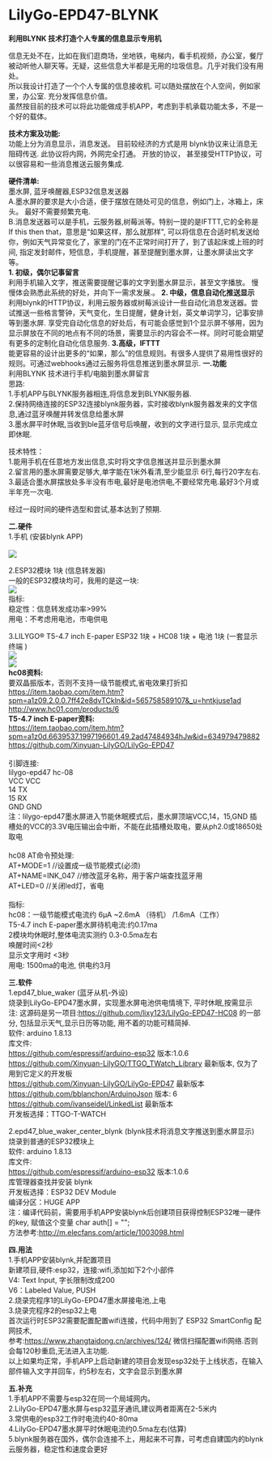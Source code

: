 # LilyGo-EPD47-BLYNK
 <b>利用BLYNK 技术打造个人专属的信息显示专用机 </b><br/>

   信息无处不在，比如在我们逛商场，坐地铁，电梯内，看手机视频，办公室，餐厅被动听他人聊天等。无疑，这些信息大半都是无用的垃圾信息。几乎对我们没有用处。<br/>
所以我设计打造了一个个人专属的信息接收机. 可以随处摆放在个人空间，例如家里，办公室. 充分发挥信息价值。 <br/>
虽然按目前的技术可以将此功能做成手机APP，考虑到手机承载功能太多，不是一个好的载体。 <br/>

   <b>技术方案及功能:</b> <br/>
        功能上分为消息显示，消息发送。 目前较经济的方式是用 blynk协议来让消息无阻碍传送. 此协议将内网，外网完全打通。 开放的协议， 甚至接受HTTP协议，可以很容易和一些消息推送云服务集成.

   <b>硬件清单:</b> <br/>
         墨水屏, 蓝牙唤醒器,ESP32信息发送器 <br/>
         A.墨水屏的要求是大小合适，便于摆放在随处可见的信息，例如门上，冰箱上，床头。 最好不需要频繁充电.  <br/>
         B.消息发送器可以是手机，云服务器,树莓派等。特别一提的是IFTTT,它的全称是 If this then that，意思是“如果这样，那么就那样",  可以将信息在合适时机发送给你，例如天气异常变化了，家里的门在不正常时间打开了，到了该起床或上班的时间, 指定发封邮件，短信息，手机提醒，甚至提醒到墨水屏，让墨水屏读出文字等。 <br/>
<b>1. 初级，偶尔记事留言</b> <br/>
利用手机输入文字，推送需要提醒记事的文字到墨水屏显示，甚至文字播放。
慢慢体会熟悉此系统的好处，并向下一需求发展.。
<b>2. 中级，信息自动化推送显示</b> <br/>
利用blynk的HTTP协议，利用云服务器或树莓派设计一些自动化消息发送器。尝试推送一些格言警钟，天气变化，生日提醒，健身计划，英文单词学习，记事安排等到墨水屏.
享受完自动化信息的好处后，有可能会感觉到1个显示屏不够用，因为显示屏放在不同的地点有不同的场景，需要显示的内容会不一样。同时可能会期望有更多的定制化自动化信息服务.
<b>3.高级，IFTTT</b> <br/>
能更容易的设计出更多的“如果，那么”的信息规则。有很多人提供了易用性很好的规则。可通过webhooks通过云服务将信息推送到墨水屏显示.
<b>一.功能 </b> <br/>
   利用BLYNK 技术进行手机/电脑到墨水屏留言<br/>
   思路:<br/>
   1.手机APP与BLYNK服务器相连,将信息发到BLYNK服务器.<br/>
   2.保持网络连接的ESP32连接blynk服务器，实时接收blynk服务器发来的文字信息,通过蓝牙唤醒并转发信息给墨水屏<br/>
   3.墨水屏平时休眠,当收到ble蓝牙信号后唤醒，收到的文字进行显示, 显示完成立即休眠.<br/>
     
   技术特性：<br/>
   1.能用手机在任意地方发出信息,实时将文字信息推送并显示到墨水屏<br/>
   2.留言用的墨水屏需要足够大,单字能在1米外看清,至少能显示 6行,每行20字左右. <br/>
   3.最适合墨水屏摆放处多半没有市电,最好是电池供电,不要经常充电.最好3个月或半年充一次电.<br/>
   
   经过一段时间的硬件选型和尝试,基本达到了预期.<br/>

<b>二.硬件</b><br/>
   1.手机 (安装blynk APP) <br/>   
   <img src= 'https://github.com/lixy123/LilyGo-EPD47-HC08/blob/main/blynk_1.jpg?raw=true' /> 
   
   2.ESP32模块 1块 (信息转发器) <br/>
     一般的ESP32模块均可，我用的是这一块:<br/>
      <img src= 'https://github.com/lixy123/LilyGo-EPD47-BLYNK/blob/main/ESP32.jpg?raw=true' />    
     指标:<br/>
       稳定性：信息转发成功率>99%<br/>
       用电：不考虑用电池，市电供电<br/>
       
   3.LILYGO® T5-4.7 inch E-paper ESP32 1块 + HC08 1块 + 电池 1块 (一套显示终端 )<br/>
   <img src= 'https://github.com/lixy123/LilyGo-EPD47-BLYNK/blob/main/blynk_3.jpg?raw=true' />   <br/>
   <img src= 'https://github.com/lixy123/LilyGo-EPD47-HC08/blob/main/blynk_2.jpg?raw=true' />  <br/>
     <b>hc08资料:</b><br/>
     要双晶振版本，否则不支持一级节能模式,省电效果打折扣<br/>
     https://item.taobao.com/item.htm?spm=a1z09.2.0.0.7ff42e8dvTCkln&id=565758589107&_u=hntkjuse1ad<br/>
     http://www.hc01.com/products/6<br/>
     <b>T5-4.7 inch E-paper资料:</b><br/>
     https://item.taobao.com/item.htm?spm=a1z0d.6639537.1997196601.49.2ad47484934hJw&id=634979479882<br/>
     https://github.com/Xinyuan-LilyGO/LilyGo-EPD47 <br/>      
     引脚连接:<br/>
     lilygo-epd47  hc-08<br/>
       VCC         VCC<br/>
       14          TX<br/>
       15          RX<br/>
       GND         GND<br/>
     注：lilygo-epd47墨水屏进入节能休眠模式后，墨水屏顶端VCC,14，15,GND 插槽处的VCC的3.3V电压输出会中断，不能在此插槽处取电，要从ph2.0或18650处取电<br/>   
     hc08 AT命令预处理:<br/>
     AT+MODE=1        //设置成一级节能模式(必须)<br/>
     AT+NAME=INK_047  //修改蓝牙名称，用于客户端查找蓝牙用<br/>
     AT+LED=0          //关闭led灯，省电 <br/>    
     指标:<br/>
       hc08：一级节能模式电流约 6μA ~2.6mA （待机） /1.6mA（工作）<br/>
       T5-4.7 inch E-paper墨水屏待机电流:约0.17ma <br/>
       2模块均休眠时,整体电流实测约 0.3-0.5ma左右 <br/>
       唤醒时间<2秒<br/>
       显示文字用时 <3秒<br/>
       用电: 1500ma的电池, 供电约3月 <br/>

<b>三.软件</b><br/>
1.epd47_blue_waker (蓝牙从机-外设)<br/>
烧录到LilyGo-EPD47墨水屏，实现墨水屏电池供电情境下, 平时休眠,按需显示<br/>
注: 这源码是另一项目:https://github.com/lixy123/LilyGo-EPD47-HC08 的一部分, 包括显示天气,显示日历等功能, 用不着的功能可精简掉. <br/>
软件: arduino 1.8.13<br/>
库文件:<br/>
https://github.com/espressif/arduino-esp32 版本:1.0.6<br/>
https://github.com/Xinyuan-LilyGO/TTGO_TWatch_Library 最新版本, 仅为了用到它定义的开发板<br/>
https://github.com/Xinyuan-LilyGO/LilyGo-EPD47 最新版本<br/>
https://github.com/bblanchon/ArduinoJson 版本: 6<br/>
https://github.com/ivanseidel/LinkedList 最新版本<br/>
开发板选择：TTGO-T-WATCH<br/>

2.epd47_blue_waker_center_blynk (blynk技术将消息文字推送到墨水屏显示)<br/>
烧录到普通的ESP32模块上 <br/>
软件: arduino 1.8.13<br/>
库文件:<br/>
https://github.com/espressif/arduino-esp32 版本:1.0.6<br/>
库管理器查找并安装 blynk<br/>
开发板选择：ESP32 DEV Module<br/>
编译分区：HUGE APP<br/>
注：编译代码前，需要用手机APP安装blynk后创建项目获得控制ESP32唯一硬件的key, 赋值这个变量 char auth[] = ""; <br/>
    方法参考:http://m.elecfans.com/article/1003098.html <br/>


<b>四.用法</b><br/>
1.手机APP安装blynk,并配置项目<br/>
  新建项目,硬件:esp32，连接:wifi,添加如下2个小部件<br/>
  V4: Text Input, 字长限制改成200<br/>
  V6：Labeled Value, PUSH<br/>
2.烧录完程序1的LilyGo-EPD47墨水屏接电池,上电<br/>
3.烧录完程序2的esp32上电<br/>
  首次运行时ESP32需要配置配置wifi连接，代码中用到了 ESP32 SmartConfig 配网技术,<br/>
  参考:https://www.zhangtaidong.cn/archives/124/ 微信扫描配置wifi网络.否则会每120秒重启,无法进入主功能.<br/>
  以上如果均正常，手机APP上启动新建的项目会发现esp32处于上线状态，在输入部件输入文字并回车，约5秒左右，文字会显示到墨水屏<br/>
  
<b>五.补充</b> <br/>
1.手机APP不需要与esp32在同一个局域网内。<br/>
2.LilyGo-EPD47墨水屏与esp32蓝牙通讯,建议两者距离在2-5米内<br/>
3.常供电的esp32工作时电流约40-80ma<br/>
4.LilyGo-EPD47墨水屏平时休眠电流约0.5ma左右(估算)<br/>
5.blynk服务器在国外，偶尔会连接不上，用起来不可靠，可考虑自建国内的blynk云服务器，稳定性和速度会更好<br/>


